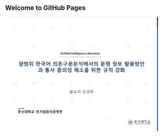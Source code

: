 ## Welcome to GitHub Pages

![page1](https://github.com/aiKSTlab/ThesisView.github.io/blob/master/img/page1.PNG)

